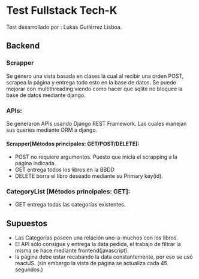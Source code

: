 # Test Fullstack Tech-K
Test desarrollado por : Lukas Gutiérrez Lisboa.
## Backend

### Scrapper

Se genero una vista basada en clases la cual al recibir una orden POST, scrapea
la página y entrega todo esto en la base de datos. Se puede mejorar con multithreading
viendo como hacer que sqlite no bloquee la base de datos mediante django.

### APIs:
Se generaron APIs usando Django REST Framework. Las cuales manejan sus queries
mediante ORM a django.

#### Scrapper[Métodos principales: GET/POST/DELETE]:
  * POST no requiere argumentos. Puesto que inicia el scrapping a la página indicada.
  * GET entrega todos los libros en la BBDD
  * DELETE borra el libro deseado mediante su Primary key(id).

### CategoryList [Métodos principales: GET]:
  * GET entrega todas las categorías existentes.

## Supuestos
  * Las Categorías poseen una relación uno-a-muchos con los libros.
  * El API sólo consigue y entrega la data pedida,
    el trabajo de filtrar la misma se hace mediante frontend(javascript).
  * la página debe estar recabando la data constantemente, por eso se usó reactJS.
  (sin embargo la vista de página se actualiza cada 45 segundos.)
